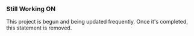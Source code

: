 ### Still Working ON
This project is begun and being updated frequently. Once it's completed, this statement is removed.
